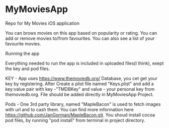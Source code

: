 # MyMoviesApp
Repo for My Movies iOS application

You can brows movies on this app based on popularity or rating. You can add or remove movies to/from favourites. You can also see a list of your favourite movies. 

Running the app 

Everything needed to run the app is included in uploaded files(I think), exept the key and pod files. 

KEY - App uses https://www.themoviedb.org/ Database, you cet get your key by registering. After Create a plist file named "Keys.plist" and add a key:value pair  with key -"TMDBKey" and value - your personal key from themoviedb.org. File should be added directly in MyMoviesApp Project. 

Pods - One 3rd party library, named "MapleBacon" is used to fetch images with url and to cash them. You can find more information here https://github.com/JanGorman/MapleBacon.git. You shoud install cocoa pod files, by running "pod install" from terminal in project directory.
